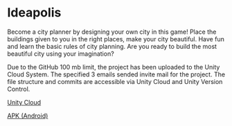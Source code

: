# Ideapolis
Become a city planner by designing your own city in this game! Place the buildings given to you in the right places, make your city beautiful. Have fun and learn the basic rules of city planning. Are you ready to build the most beautiful city using your imagination?

Due to the GitHub 100 mb limit, the project has been uploaded to the Unity Cloud System. The specified 3 emails sended invite mail for the project. The file structure and commits are accessible via Unity Cloud and Unity Version Control.

[Unity Cloud](https://cloud.unity.com/home/organizations/18968113338128/plastic-scm/organizations/ismailyucelolmez514/repositories/IdeaPolis)

[APK (Android)](https://drive.google.com/file/d/1X5gOxdORg_vNYrp9a7dyPBmyiVWlA69h/view?usp=sharing)
